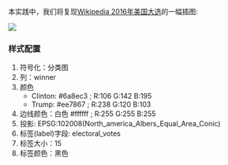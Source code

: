 本实践中，我们将复现[Wikipedia 2016年美国大选](https://en.wikipedia.org/wiki/2016_United_States_presidential_election)的一幅插图:

![](https://upload.wikimedia.org/wikipedia/commons/thumb/e/ec/ElectoralCollege2016.svg/1600px-ElectoralCollege2016.svg.png)

### 样式配置
1. 符号化：分类图
2. 列：winner
3. 颜色
    - Clinton: #6a8ec3 ; R:106 G:142 B:195
    - Trump:   #ee7867 ; R:238 G:120 B:103
4. 边线颜色：白色  #ffffff ; R:255 G:255 B:255
5. 投影: EPSG:102008(North_america_Albers_Equal_Area_Conic)
6. 标签(label)字段: electoral_votes
7. 标签大小：15
8. 标签颜色：黑色